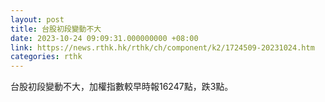 ```yaml
---
layout: post
title: 台股初段變動不大
date: 2023-10-24 09:09:31.000000000 +08:00
link: https://news.rthk.hk/rthk/ch/component/k2/1724509-20231024.htm
categories: rthk
---
```


台股初段變動不大，加權指數較早時報16247點，跌3點。
